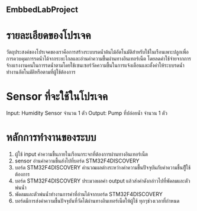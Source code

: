 ## EmbbedLabProject
# รายละเอียดของโปรเจค
วัตถุประสงค์ของโปรเจคของเราคือการสร้างระบบรดน้ำต้นไม้อัตโนมัติสำหรับใช้ในเรือนเพาะปลูกเพื่อการควบคุมการรดน้ำได้จากระยะไกลและอ่านค่าความชื้นผ่านทางอินเทอร์เน็ต โดยลดค่าใช้จ่ายจากการจ้างแรงงานคนในการรดน้ำตามโดยใช้เซนเซอร์วัดความชื้นในการแจ้งเตือนและตั้งค่าให้ระบบรดน้ำทำงานอัตโนมัติหรือตามที่ผู้ใช้ต้องการ
# Sensor ที่จะใช้ในโปรเจค
Input: Humidity Sensor จำนวน 1 ตัว
Output: Pump ที่ปล่อยน้ำ จำนวน 1 ตัว
# หลักการทำงานของระบบ
1. ผู้ใช้ input ค่าความชื้นภายในเรือนกระจกที่ต้องการผ่านทางอินเทอร์เน็ต
2. sensor อ่านค่าความชื้นส่งไปที่บอร์ด STM32F4DISCOVERY 
3. บอร์ด STM32F4DISCOVERY คำนวณผลต่างระหว่างค่าความชื้นปัจจุบันกับค่าความชื้นทีู่้ใช้ต้องการ
4. บอร์ด STM32F4DISCOVERY ประมวลผลค่า output แล้วส่งค่าดังกล่าวไปที่พัดลมและตัวพ่นน้ำ
5. พัดลมและตัวพ่นน้ำทำงานการค่าที่อ่านได้จากบอร์ด STM32F4DISCOVERY 
6. บอร์ดมีการส่งค่าความชื้นปัจจุบันที่วัดได้ผ่านทางอินเทอร์เน็ตให้ผู้ใช้ ทุกๆช่วงเวลาที่กำหนด
